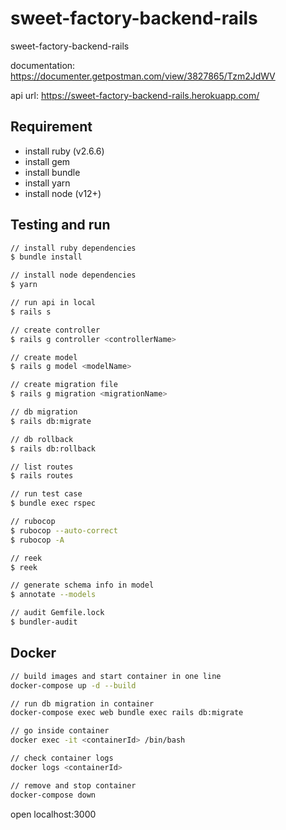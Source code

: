 # sweet-factory-backend-rails

sweet-factory-backend-rails

documentation: <https://documenter.getpostman.com/view/3827865/Tzm2JdWV>

api url: <https://sweet-factory-backend-rails.herokuapp.com/>

## Requirement

- install ruby (v2.6.6)
- install gem
- install bundle
- install yarn
- install node (v12+)

## Testing and run

```zsh
// install ruby dependencies
$ bundle install

// install node dependencies
$ yarn

// run api in local
$ rails s

// create controller
$ rails g controller <controllerName>

// create model
$ rails g model <modelName>

// create migration file
$ rails g migration <migrationName>

// db migration
$ rails db:migrate

// db rollback
$ rails db:rollback

// list routes
$ rails routes

// run test case
$ bundle exec rspec

// rubocop
$ rubocop --auto-correct
$ rubocop -A

// reek
$ reek

// generate schema info in model
$ annotate --models

// audit Gemfile.lock
$ bundler-audit
```

## Docker

```zsh
// build images and start container in one line
docker-compose up -d --build

// run db migration in container
docker-compose exec web bundle exec rails db:migrate

// go inside container
docker exec -it <containerId> /bin/bash

// check container logs
docker logs <containerId>

// remove and stop container
docker-compose down
```

open localhost:3000